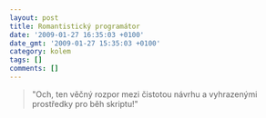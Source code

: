 ```yaml
---
layout: post
title: Romantistický programátor
date: '2009-01-27 16:35:03 +0100'
date_gmt: '2009-01-27 15:35:03 +0100'
category: kolem
tags: []
comments: []
---
```

<blockquote>"Och, ten věčný rozpor mezi čistotou návrhu a vyhrazenými prostředky pro běh skriptu!"</p></blockquote>
